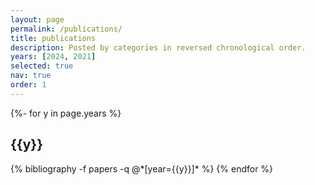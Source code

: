 ```yaml
---
layout: page
permalink: /publications/
title: publications
description: Posted by categories in reversed chronological order.
years: [2024, 2021]
selected: true
nav: true
order: 1
---
```

<!-- _pages/publications.md -->
<div class="publications">

{%- for y in page.years %}
  <h2 class="year">{{y}}</h2>
  {% bibliography -f papers -q @*[year={{y}}]* %}
{% endfor %}

</div>

